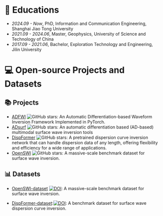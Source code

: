 
# 📖 Educations
- *2024.09 - Now*, PhD, Information and Communication Engineering, Shanghai Jiao Tong University
- *2021.09 - 2024.06*, Master, Geophysics, University of Science and Technology of China
- *2017.09 - 2021.06*, Bachelor, Exploration Technology and Engineering, Jilin University

# 💻 Open-source Projects and Datasets

## 📚 Projects
- [ADFWI](https://github.com/liufeng2317/ADFWI) ![GitHub stars](https://img.shields.io/github/stars/liufeng2317/ADFWI?style=social): An Automatic Differentiation-based Waveform Inversion Framework Implemented in PyTorch.
- [ADsurf](https://github.com/liufeng2317/ADsurf) ![GitHub stars](https://img.shields.io/github/stars/liufeng2317/ADsurf?style=social): An automatic differentiation based (AD-based) multimodal surface wave inversion tools
- [DispFormer](https://github.com/liufeng2317/DispFormer) ![GitHub stars](https://img.shields.io/github/stars/liufeng2317/DispFormer?style=social): A pretrained dispersion curve inversion network that can handle dispersion data of any length, offering flexibility and efficiency for a wide range of applications.
- [OpenSWI](https://liufeng2317.github.io/OpenSWI/) ![GitHub stars](https://img.shields.io/github/stars/liufeng2317/OpenSWI?style=social): A massive-scale benchmark dataset for surface wave inversion.

## 📊 Datasets
- [OpenSWI-dataset](https://huggingface.co/datasets/LiuFeng2317/OpenSWI) [![DOI](https://img.shields.io/badge/DOI-10.5281%2Fzenodo.16874111-blue)](https://doi.org/10.5281/zenodo.16874111): A massive-scale benchmark dataset for surface wave inversion.

- [DispFormer-dataset](https://zenodo.org/records/14619577):[![DOI](https://img.shields.io/badge/DOI-10.5281%2Fzenodo.14619577-blue)](https://doi.org/10.5281/zenodo.14619577): A benchmark dataset for surface wave dispersion curve inversion.
